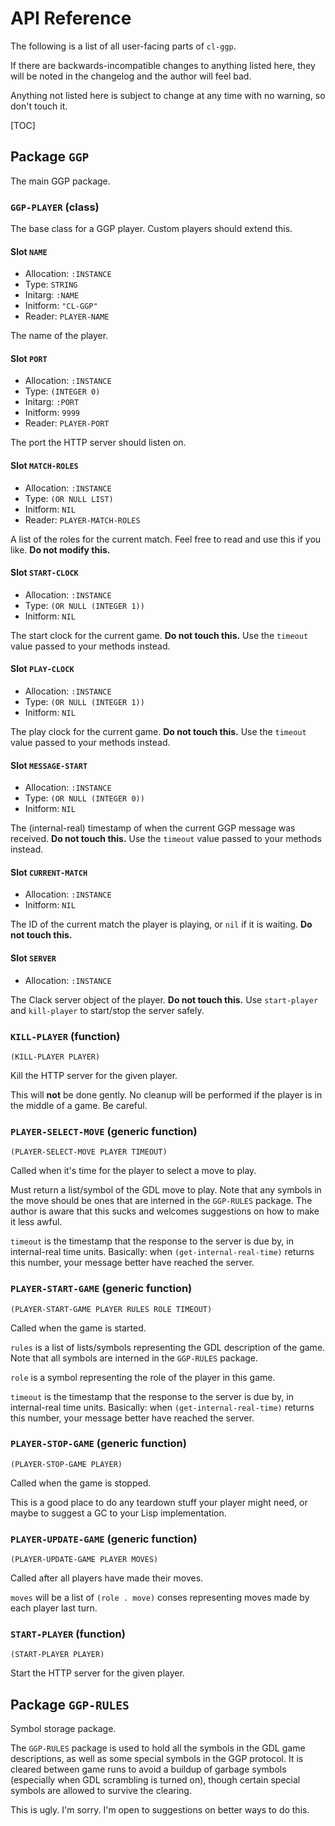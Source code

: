 # API Reference

The following is a list of all user-facing parts of `cl-ggp`.

If there are backwards-incompatible changes to anything listed here, they will
be noted in the changelog and the author will feel bad.

Anything not listed here is subject to change at any time with no warning, so
don't touch it.

[TOC]

## Package `GGP`

The main GGP package.

### `GGP-PLAYER` (class)

The base class for a GGP player.  Custom players should extend this.

#### Slot `NAME`

* Allocation: `:INSTANCE`
* Type: `STRING`
* Initarg: `:NAME`
* Initform: `"CL-GGP"`
* Reader: `PLAYER-NAME`

The name of the player.

#### Slot `PORT`

* Allocation: `:INSTANCE`
* Type: `(INTEGER 0)`
* Initarg: `:PORT`
* Initform: `9999`
* Reader: `PLAYER-PORT`

The port the HTTP server should listen on.

#### Slot `MATCH-ROLES`

* Allocation: `:INSTANCE`
* Type: `(OR NULL LIST)`
* Initform: `NIL`
* Reader: `PLAYER-MATCH-ROLES`

A list of the roles for the current match.  Feel free to read and use this if you like.  **Do not modify this.**

#### Slot `START-CLOCK`

* Allocation: `:INSTANCE`
* Type: `(OR NULL (INTEGER 1))`
* Initform: `NIL`

The start clock for the current game.  **Do not touch this.**  Use the `timeout` value passed to your methods instead.

#### Slot `PLAY-CLOCK`

* Allocation: `:INSTANCE`
* Type: `(OR NULL (INTEGER 1))`
* Initform: `NIL`

The play clock for the current game.  **Do not touch this.**  Use the `timeout` value passed to your methods instead.

#### Slot `MESSAGE-START`

* Allocation: `:INSTANCE`
* Type: `(OR NULL (INTEGER 0))`
* Initform: `NIL`

The (internal-real) timestamp of when the current GGP message was received.  **Do not touch this.**  Use the `timeout` value passed to your methods instead.

#### Slot `CURRENT-MATCH`

* Allocation: `:INSTANCE`
* Initform: `NIL`

The ID of the current match the player is playing, or `nil` if it is waiting.  **Do not touch this.**

#### Slot `SERVER`

* Allocation: `:INSTANCE`

The Clack server object of the player.  **Do not touch this.**  Use `start-player` and `kill-player` to start/stop the server safely.

### `KILL-PLAYER` (function)

    (KILL-PLAYER PLAYER)

Kill the HTTP server for the given player.

  This will **not** be done gently.  No cleanup will be performed if the player
  is in the middle of a game.  Be careful.

  

### `PLAYER-SELECT-MOVE` (generic function)

    (PLAYER-SELECT-MOVE PLAYER TIMEOUT)

Called when it's time for the player to select a move to play.

  Must return a list/symbol of the GDL move to play.  Note that any symbols in
  the move should be ones that are interned in the `GGP-RULES` package.  The
  author is aware that this sucks and welcomes suggestions on how to make it
  less awful.

  `timeout` is the timestamp that the response to the server is due by, in
  internal-real time units.  Basically: when `(get-internal-real-time)` returns
  this number, your message better have reached the server.

  

### `PLAYER-START-GAME` (generic function)

    (PLAYER-START-GAME PLAYER RULES ROLE TIMEOUT)

Called when the game is started.

  `rules` is a list of lists/symbols representing the GDL description of the
  game.  Note that all symbols are interned in the `GGP-RULES` package.

  `role` is a symbol representing the role of the player in this game.

  `timeout` is the timestamp that the response to the server is due by, in
  internal-real time units.  Basically: when `(get-internal-real-time)` returns
  this number, your message better have reached the server.

  

### `PLAYER-STOP-GAME` (generic function)

    (PLAYER-STOP-GAME PLAYER)

Called when the game is stopped.

  This is a good place to do any teardown stuff your player might need, or maybe
  to suggest a GC to your Lisp implementation.

  

### `PLAYER-UPDATE-GAME` (generic function)

    (PLAYER-UPDATE-GAME PLAYER MOVES)

Called after all players have made their moves.

  `moves` will be a list of `(role . move)` conses representing moves made by
  each player last turn.

  

### `START-PLAYER` (function)

    (START-PLAYER PLAYER)

Start the HTTP server for the given player.

## Package `GGP-RULES`

Symbol storage package.

  The `GGP-RULES` package is used to hold all the symbols in the GDL game
  descriptions, as well as some special symbols in the GGP protocol.  It is
  cleared between game runs to avoid a buildup of garbage symbols (especially
  when GDL scrambling is turned on), though certain special symbols are allowed
  to survive the clearing.

  This is ugly.  I'm sorry.  I'm open to suggestions on better ways to do this.

  


